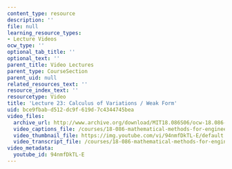 ```yaml
---
content_type: resource
description: ''
file: null
learning_resource_types:
- Lecture Videos
ocw_type: ''
optional_tab_title: ''
optional_text: ''
parent_title: Video Lectures
parent_type: CourseSection
parent_uid: null
related_resources_text: ''
resource_index_text: ''
resourcetype: Video
title: 'Lecture 23: Calculus of Variations / Weak Form'
uid: bce9fbab-d512-dc9f-619d-7c4344745bea
video_files:
  archive_url: http://www.archive.org/download/MIT18.086S06/ocw-18.086-12apr2006-220k.mp4
  video_captions_file: /courses/18-086-mathematical-methods-for-engineers-ii-spring-2006/67edafe9e7e85a75a9ed8e7b5e2a0a26_94nmfDkTL-E.vtt
  video_thumbnail_file: https://img.youtube.com/vi/94nmfDkTL-E/default.jpg
  video_transcript_file: /courses/18-086-mathematical-methods-for-engineers-ii-spring-2006/13adab5c26afdf51e5cdf0577bd90618_94nmfDkTL-E.pdf
video_metadata:
  youtube_id: 94nmfDkTL-E
---
```

